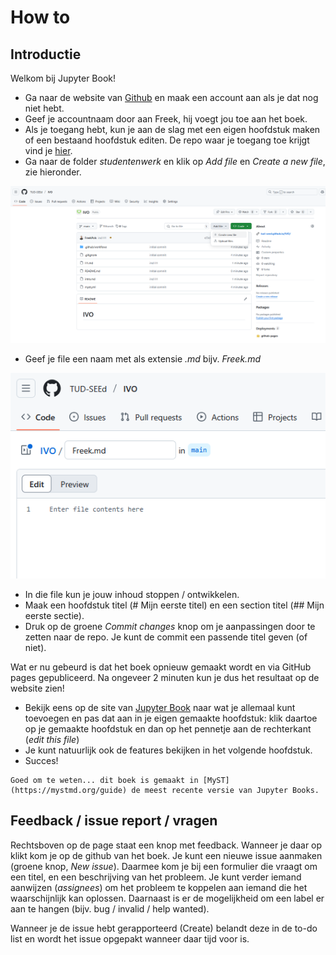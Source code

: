 # How to

## Introductie

Welkom bij Jupyter Book! 

* Ga naar de website van [Github](https://github.com) en maak een account aan als je dat nog niet hebt.
* Geef je accountnaam door aan Freek, hij voegt jou toe aan het boek.
* Als je toegang hebt, kun je aan de slag met een eigen hoofdstuk maken of een bestaand hoofdstuk editen. De repo waar je toegang toe krijgt vind je [hier](https://github.com/FreekPols/Mechanica).
* Ga naar de folder *studentenwerk* en klik op *Add file* en *Create a new file*, zie hieronder.

![](images/newpage.png)

* Geef je file een naam met als extensie *.md* bijv. *Freek.md*

![](images/naambestand.PNG)

* In die file kun je jouw inhoud stoppen / ontwikkelen. 
* Maak een hoofdstuk titel (# Mijn eerste titel) en een section titel (## Mijn eerste sectie). 
* Druk op de groene *Commit changes* knop om je aanpassingen door te zetten naar de repo. Je kunt de commit een passende titel geven (of niet).

Wat er nu gebeurd is dat het boek opnieuw gemaakt wordt en via GitHub pages gepubliceerd. Na ongeveer 2 minuten kun je dus het resultaat op de website zien!

* Bekijk eens op de site van [Jupyter Book](https://jupyterbook.org/en/stable/content/index.html) naar wat je allemaal kunt toevoegen en pas dat aan in je eigen gemaakte hoofdstuk: klik daartoe op je gemaakte hoofdstuk en dan op het pennetje aan de rechterkant (*edit this file*)
* Je kunt natuurlijk ook de features bekijken in het volgende hoofdstuk.
* Succes!

```{note}
Goed om te weten... dit boek is gemaakt in [MyST](https://mystmd.org/guide) de meest recente versie van Jupyter Books.
```

## Feedback / issue report / vragen
Rechtsboven op de page staat een knop met feedback. Wanneer je daar op klikt kom je op de github van het boek. Je kunt een nieuwe issue aanmaken (groene knop, *New issue*). Daarmee kom je bij een formulier die vraagt om een titel, en een beschrijving van het probleem. Je kunt verder iemand aanwijzen (*assignees*) om het probleem te koppelen aan iemand die het waarschijnlijk kan oplossen. Daarnaast is er de mogelijkheid om een label er aan te hangen (bijv. bug / invalid / help wanted). 

Wanneer je de issue hebt gerapporteerd (Create) belandt deze in de to-do list en wordt het issue opgepakt wanneer daar tijd voor is.
 
